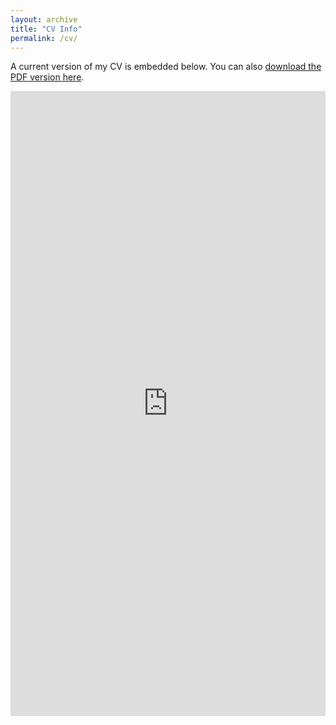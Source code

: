 ```yaml
---
layout: archive
title: "CV Info"
permalink: /cv/
---
```


A current version of my CV is embedded below. You can also [download the PDF version here](/files/cv.pdf).

<iframe src="https://haoxintu.github.io/files/cv.pdf" class="gde-frame" style="height: 1000px; width: 100%; border: none;" scrolling="yes"></iframe>


<!--
author_profile: true
redirect_from:
  - /resume
{% include base_path %}

Education
======
* Ph.D in Computer Science, at Singapore Management University, 2020.8 -
* Ph.D in Software Engineering, at Dalian University of Technology, 2019.9 -
* M.S. in Software Engineering, at Dalian University of Technology, 2017.9 - 2019.6.
* B.S. in Electronic Information Engineering, at Northeast Forestry University, 2013.9 - 2017.6.

Work experience
======
* Summer 2018: Software Development Engineer
  * Huawei Technologies Co., Ltd
  * Duties included: Android JNI developing


Skills
======
* Skill 1
* Skill 2
  * Sub-skill 2.1
  * Sub-skill 2.2
  * Sub-skill 2.3
* Skill 3


Publications
======
  <ul>{% for post in site.publications %}
    {% include archive-single-cv.html %}
  {% endfor %}</ul>
  
Talks
======
  <ul>{% for post in site.talks %}
    {% include archive-single-talk-cv.html %}
  {% endfor %}</ul>
  
Teaching
======
  <ul>{% for post in site.teaching %}
    {% include archive-single-cv.html %}
  {% endfor %}</ul>
  
Service and leadership
======
* Currently signed in to 43 different slack teams

-->
